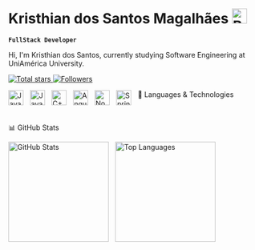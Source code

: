 # Kristhian dos Santos Magalhães <img src="https://cdn.jsdelivr.net/gh/hjnilsson/country-flags/svg/br.svg" width="30px" alt="Brazil Flag" title="Brazil" />


**`FullStack Developer`** 

Hi, I'm Kristhian dos Santos, currently studying Software Engineering at UniAmérica University.


<p align="left"> <a href="https://github.com/SantosKristhian?tab=repositories&sort=stargazers"> <img alt="Total stars" title="Total GitHub Stars" src="https://custom-icon-badges.demolab.com/github/stars/SantosKristhian?color=55960c&style=for-the-badge&labelColor=488207&logo=star&label=Stars" /> </a> <a href="https://github.com/SantosKristhian?tab=followers"> <img alt="Followers" title="Follow me on GitHub" src="https://custom-icon-badges.demolab.com/github/followers/SantosKristhian?color=236ad3&labelColor=1155ba&style=for-the-badge&logo=github&label=Followers&logoColor=white" /> </a> </p>
🤖 Languages & Technologies

<img align="left" alt="Java" title="Java" width="30px" style="padding-right: 10px;" src="https://cdn.jsdelivr.net/gh/devicons/devicon@latest/icons/java/java-original.svg" />
<img align="left" alt="JavaScript" title="JavaScript" width="30px" style="padding-right: 10px;" src="https://cdn.jsdelivr.net/gh/devicons/devicon@latest/icons/javascript/javascript-original.svg" />
<img align="left" alt="C++" title="C++" width="30px" style="padding-right: 10px;" src="https://cdn.jsdelivr.net/gh/devicons/devicon@latest/icons/cplusplus/cplusplus-original.svg" />
<img align="left" alt="Angular" title="Angular" width="30px" style="padding-right: 10px;" src="https://cdn.jsdelivr.net/gh/devicons/devicon@latest/icons/angular/angular-original.svg" />
<img align="left" alt="Node.js" title="Node.js" width="30px" style="padding-right: 10px;" src="https://cdn.jsdelivr.net/gh/devicons/devicon@latest/icons/nodejs/nodejs-original.svg" />
<img align="left" alt="Spring Boot" title="Spring Boot" width="30px" style="padding-right: 10px;" src="https://cdn.jsdelivr.net/gh/devicons/devicon@latest/icons/spring/spring-original.svg" />

<br/> <br/>
📊 GitHub Stats
<p> <img align="left" alt="GitHub Stats" height="200" style="padding-right: 10px;" src="https://github-readme-stats.vercel.app/api?username=SantosKristhian&show_icons=true&theme=tokyonight&include_all_commits=true&locale=en" />

<img align="left" alt="Top Languages" height="200" src="https://github-readme-stats.vercel.app/api/top-langs/?username=SantosKristhian&theme=tokyonight&layout=compact&custom_title=Technologies&langs_count=9" />

</p>
